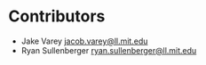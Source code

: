 # Contributors

* Jake Varey [jacob.varey@ll.mit.edu](mailto:jacob.varey@ll.mit.edu)
* Ryan Sullenberger [ryan.sullenberger@ll.mit.edu](mailto:ryan.sullenberger@ll.mit.edu)
